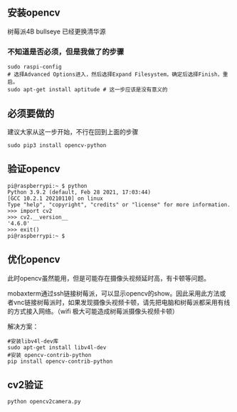 ## 安装opencv

树莓派4B bullseye 已经更换清华源

### 不知道是否必须，但是我做了的步骤

```
sudo raspi-config
# 选择Advanced Options进入，然后选择Expand Filesystem，确定后选择Finish，重启。
sudo apt-get install aptitude # 这一步应该是没有意义的
```

## 必须要做的

建议大家从这一步开始，不行在回到上面的步骤

```
sudo pip3 install opencv-python
```

## 验证opencv

```
pi@raspberrypi:~ $ python
Python 3.9.2 (default, Feb 28 2021, 17:03:44)
[GCC 10.2.1 20210110] on linux
Type "help", "copyright", "credits" or "license" for more information.
>>> import cv2
>>> cv2.__version__
'4.6.0'
>>> exit()
pi@raspberrypi:~ $
```

## 优化opencv

此时opencv虽然能用，但是可能存在摄像头视频延时高，有卡顿等问题。

mobaxterm通过ssh链接树莓派，可以显示opencv的show。因此采用此方法或者vnc链接树莓派时，如果发现摄像头视频卡顿，请先把电脑和树莓派都采用有线的方式接入网络。（wifi 极大可能造成树莓派摄像头视频卡顿）

解决方案：

```
#安装libv4l-dev库
sudo apt-get install libv4l-dev
#安装 opencv-contrib-python
pip install opencv-contrib-python
```

## cv2验证

```
python opencv2camera.py
```


